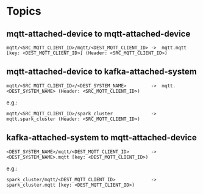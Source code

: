 # Topics

## mqtt-attached-device to mqtt-attached-device

```
mqtt/<SRC_MQTT_CLIENT_ID>/mqtt/<DEST_MQTT_CLIENT_ID> ->  mqtt.mqtt [key: <DEST_MQTT_CLIENT_ID>] (Header: <SRC_MQTT_CLIENT_ID>)
```

## mqtt-attached-device to kafka-attached-system

```
mqtt/<SRC_MQTT_CLIENT_ID>/<DEST_SYSTEM_NAME>         ->  mqtt.<DEST_SYSTEM_NAME> (Header: <SRC_MQTT_CLIENT_ID>)
```
e.g.:
```
mqtt/<SRC_MQTT_CLIENT_ID>/spark_cluster              ->  mqtt.spark_cluster (Header: <SRC_MQTT_CLIENT_ID>)
```

## kafka-attached-system to mqtt-attached-device

```
<DEST_SYSTEM_NAME>/mqtt/<DEST_MQTT_CLIENT_ID>        ->  <DEST_SYSTEM_NAME>.mqtt [key: <DEST_MQTT_CLIENT_ID>)
```
e.g.:
```
spark_cluster/mqtt/<DEST_MQTT_CLIENT_ID>             ->  spark_cluster.mqtt [key: <DEST_MQTT_CLIENT_ID>)

```
